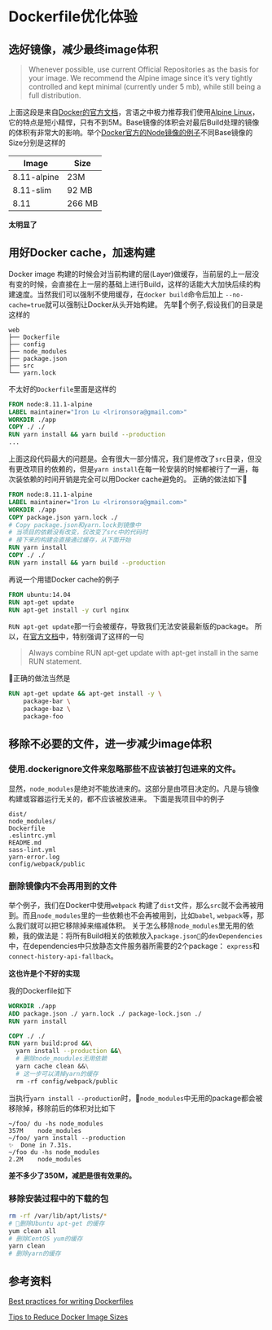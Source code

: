 # Dockerfile优化体验

## 选好镜像，减少最终image体积
> Whenever possible, use current Official Repositories as the basis for your image. We recommend the Alpine image since it’s very tightly controlled and kept minimal (currently under 5 mb), while still being a full distribution.

上面这段是来自[Docker的官方文档](https://docs.docker.com/develop/develop-images/dockerfile_best-practices/#from)，言语之中极力推荐我们使用[Alpine Linux](https://alpinelinux.org/)，它的特点是短小精悍，只有不到5M。Base镜像的体积会对最后Build处理的镜像的体积有非常大的影响。举个[Docker官方的Node镜像的例子](https://hub.docker.com/r/library/node/tags/)不同Base镜像的Size分别是这样的

|Image|Size|
|-----|---- |
|8.11-alpine|23M|
|8.11-slim|92 MB|
|8.11 |266 MB|
**太明显了**
## 用好Docker cache，加速构建
Docker image 构建的时候会对当前构建的层(Layer)做缓存，当前层的上一层没有变的时候，会直接在上一层的基础上进行Build，这样的话能大大加快后续的构建速度。当然我们可以强制不使用缓存，在`docker build`命令后加上 `--no-cache=true`就可以强制让Docker从头开始构建。
先举个例子,假设我们的目录是这样的
```
web
├── Dockerfile
├── config
├── node_modules
├── package.json
├── src
└── yarn.lock
```
不太好的`Dockerfile`里面是这样的
``` dockerfile
FROM node:8.11.1-alpine
LABEL maintainer="Iron Lu <lrironsora@gmail.com>"
WORKDIR ./app
COPY ./ ./
RUN yarn install && yarn build --production
...
```
上面这段代码最大的问题是。会有很大一部分情况，我们是修改了`src`目录，但没有更改项目的依赖的，但是`yarn install`在每一轮安装的时候都被行了一遍，每次装依赖的时间开销是完全可以用Docker cache避免的。
正确的做法如下
``` dockerfile
FROM node:8.11.1-alpine
LABEL maintainer="Iron Lu <lrironsora@gmail.com>"
WORKDIR ./app
COPY package.json yarn.lock ./
# Copy package.json和yarn.lock到镜像中
# 当项目的依赖没有改变，仅改变了src中的代码时
# 接下来的构建会直接通过缓存，从下面开始
RUN yarn install
COPY ./ ./
RUN yarn install && yarn build --production
```
再说一个用错Docker cache的例子
``` dockerfile
FROM ubuntu:14.04
RUN apt-get update
RUN apt-get install -y curl nginx
```
`RUN apt-get update`那一行会被缓存，导致我们无法安装最新版的package。
所以，在[官方文档](https://docs.docker.com/develop/develop-images/dockerfile_best-practices/#run)中，特别强调了这样的一句
> Always combine RUN apt-get update with apt-get install in the same RUN statement.

正确的做法当然是
``` dockerfile
RUN apt-get update && apt-get install -y \
    package-bar \
    package-baz \
    package-foo
```
## 移除不必要的文件，进一步减少image体积
### 使用.dockerignore文件来忽略那些不应该被打包进来的文件。
显然，`node_modules`是绝对不能放进来的。这部分是由项目决定的。凡是与镜像构建或容器运行无关的，都不应该被放进来。
下面是我项目中的例子
```
dist/
node_modules/
Dockerfile
.eslintrc.yml
README.md
sass-lint.yml
yarn-error.log
config/webpack/public
```
### 删除镜像内不会再用到的文件
举个例子，我们在Docker中使用`webpack` 构建了`dist`文件，那么`src`就不会再被用到。而且`node_modules`里的一些依赖也不会再被用到，比如`babel`, `webpack`等，那么我们就可以把它移除掉来缩减体积。
关于怎么移除`node_modules`里无用的依赖，我的做法是：将所有Build相关的依赖放入`package.json`的`devDependencies`中，在dependencies中只放静态文件服务器所需要的2个package：
`express`和`connect-history-api-fallback`。

**这也许是个不好的实现**

我的Dockerfile如下
``` dockerfile
WORKDIR ./app
ADD package.json ./ yarn.lock ./ package-lock.json ./
RUN yarn install

COPY ./ ./
RUN yarn build:prod &&\
  yarn install --production &&\
  # 删除node_moudules无用依赖
  yarn cache clean &&\
  # 这一步可以清掉yarn的缓存
  rm -rf config/webpack/public
```
当执行`yarn install --production`时，`node_modules`中无用的package都会被移除掉，移除前后的体积对比如下
```
~/foo/ du -hs node_modules
357M    node_modules
~/foo/ yarn install --production
✨  Done in 7.31s.
~/foo du -hs node_modules
2.2M    node_modules
```
**差不多少了350M，减肥是很有效果的。**

### 移除安装过程中的下载的包

``` sh
rm -rf /var/lib/apt/lists/*
# 删除Ubuntu apt-get 的缓存
yum clean all
# 删除CentOS yum的缓存
yarn clean
# 删除yarn的缓存
```
## 参考资料
[Best practices for writing Dockerfiles](https://docs.docker.com/develop/develop-images/dockerfile_best-practices/)

[Tips to Reduce Docker Image Sizes](https://hackernoon.com/tips-to-reduce-docker-image-sizes-876095da3b34)